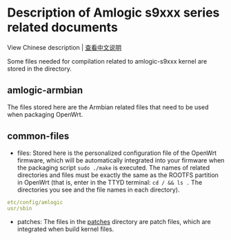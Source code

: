 # Description of Amlogic s9xxx series related documents

View Chinese description  |  [查看中文说明](README.cn.md)

Some files needed for compilation related to amlogic-s9xxx kernel are stored in the directory.

## amlogic-armbian

The files stored here are the Armbian related files that need to be used when packaging OpenWrt.

## common-files

- files: Stored here is the personalized configuration file of the OpenWrt firmware, which will be automatically integrated into your firmware when the packaging script `sudo ./make` is executed. The names of related directories and files must be exactly the same as the ROOTFS partition in OpenWrt (that is, enter in the TTYD terminal: `cd / && ls .` The directories you see and the file names in each directory).

```yaml
etc/config/amlogic
usr/sbin
```

- patches: The files in the [patches](https://github.com/ophub/amlogic-s9xxx-openwrt/tree/main/amlogic-s9xxx/common-files/patches) directory are patch files, which are integrated when build kernel files.

